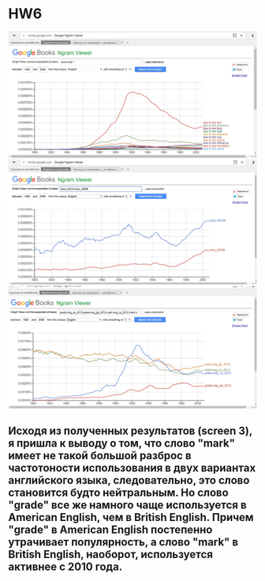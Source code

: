 # HW6
![alt-текст](https://github.com/asboyarkina/HW6/blob/master/screen.jpg) 
![alt-текст](https://github.com/asboyarkina/HW6/blob/master/screen2.jpg)
![alt-текст](https://github.com/asboyarkina/HW6/blob/master/screen3.jpg)
## Исходя из полученных результатов (screen 3), я пришла к выводу о том, что слово "mark" имеет не такой большой разброс в частотоности использования в двух вариантах английского языка, следовательно, это слово становится будто нейтральным. Но слово "grade" все же намного чаще используется в American English, чем в British English. Причем "grade" в American English постепенно утрачивает популярность, а слово "mark" в British English, наоборот, используется активнее с 2010 года.
